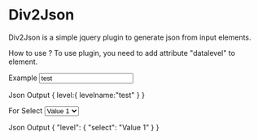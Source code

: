 # Div2Json
Div2Json is a simple jquery plugin to generate json from input elements.

How to use ?
To use plugin, you need to add attribute "datalevel" to element.

Example
<input type="text" datalevel="level-levelname" value="test" />

Json Output
{
	level:{
		levelname:"test"
	}
}

For Select
<select>
	<option datalevel="level-select">Value 1</option>
	<option datalevel="level-select">Value 2</option>
	<option datalevel="level-select">Value 3</option>
 </select>

Json Output
{ 
	"level": { 
		"select": "Value 1" 
	}
}	
